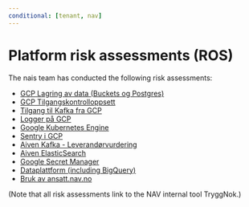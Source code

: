 ```yaml
---
conditional: [tenant, nav]
---
```


# Platform risk assessments (ROS)

The nais team has conducted the following risk assessments:

* [GCP Lagring av data \(Buckets og Postgres\)](https://apps.powerapps.com/play/f8517640-ea01-46e2-9c09-be6b05013566?ID=219)
* [GCP Tilgangskontrolloppsett](https://apps.powerapps.com/play/f8517640-ea01-46e2-9c09-be6b05013566?ID=218)
* [Tilgang til Kafka fra GCP](https://apps.powerapps.com/play/f8517640-ea01-46e2-9c09-be6b05013566?ID=229)
* [Logger på GCP](https://apps.powerapps.com/play/f8517640-ea01-46e2-9c09-be6b05013566?ID=492)
* [Google Kubernetes Engine](https://apps.powerapps.com/play/f8517640-ea01-46e2-9c09-be6b05013566?ID=481)
* [Sentry i GCP](https://apps.powerapps.com/play/f8517640-ea01-46e2-9c09-be6b05013566?ID=244)
* [Aiven Kafka - Leverandørvurdering](https://apps.powerapps.com/play/f8517640-ea01-46e2-9c09-be6b05013566?ID=190)
* [Aiven ElasticSearch](https://apps.powerapps.com/play/f8517640-ea01-46e2-9c09-be6b05013566?ID=515)
* [Google Secret Manager](https://apps.powerapps.com/play/f8517640-ea01-46e2-9c09-be6b05013566?ID=538)
* [Dataplattform (including BigQuery)](https://apps.powerapps.com/play/f8517640-ea01-46e2-9c09-be6b05013566?ID=607)
* [Bruk av ansatt.nav.no](https://apps.powerapps.com/play/f8517640-ea01-46e2-9c09-be6b05013566?ID=1670)

(Note that all risk assessments link to the NAV internal tool TryggNok.)

